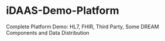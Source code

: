 # iDAAS-Demo-Platform
Complete Platform Demo: HL7, FHIR, Third Party, Some DREAM Components and Data Distribution
